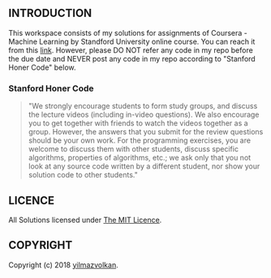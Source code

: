 ## INTRODUCTION
This workspace consists of my solutions for assignments of Coursera - Machine Learning by Standford University online course. You can reach it from this [link](https://www.coursera.org/learn/machine-learning/home/welcome). However, please DO NOT refer any code in my repo before the due date and NEVER post any code in my repo according to "Stanford Honer Code" below.

### Stanford Honer Code
> "We strongly encourage students to form study groups,  and discuss the lecture videos (including in-video questions). We also encourage you to get together with friends to watch the videos together as a group. However,  the answers that you submit for the review questions should be your own work. For the programming exercises,  you are welcome to discuss them with other students,  discuss specific algorithms,  properties of algorithms,  etc.; we ask only that you not look at any source code written by a different student,  nor show your solution code to other students."

## LICENCE
All Solutions licensed under [The MIT Licence](https://github.com/yilmazvolkan/CourseraML/blob/master/LICENSE).

## COPYRIGHT
Copyright (c) 2018 [yilmazvolkan](https://github.com/yilmazvolkan).
